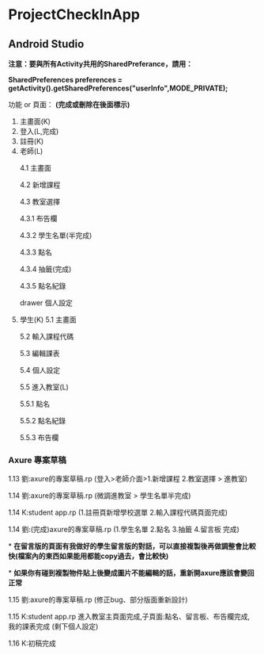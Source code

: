 # ProjectCheckInApp

## Android Studio
**注意：要與所有Activity共用的SharedPreferance，請用：** </p>
**SharedPreferences preferences = getActivity().getSharedPreferences("userInfo",MODE_PRIVATE);** </p>
功能 or 頁面： **(完成或刪除在後面標示)** </p>
1. 主畫面(K)
2. 登入(L,完成)
3. 註冊(K)
4. 老師(L) </p>
   4.1 主畫面 </p>
   4.2 新增課程 </p>
   4.3 教室選擇 </p>
       4.3.1 布告欄 </p>
       4.3.2 學生名單(半完成)</p>
       4.3.3 點名 </p>
       4.3.4 抽籤(完成) </p>
       4.3.5 點名紀錄 </p>
   drawer 個人設定</p>
5. 學生(K)
   5.1 主畫面 </p>
   5.2 輸入課程代碼 </p>
   5.3 編輯課表 </p>
   5.4 個人設定 </p>
   5.5 進入教室(L) </p>
       5.5.1 點名 </p>
       5.5.2 點名紀錄 </p>
       5.5.3 布告欄 </p>
       
### Axure 專案草稿
1.13 劉:axure的專案草稿.rp (登入>老師介面>1.新增課程 2.教室選擇 > 進教室) </p>
1.14 劉:axure的專案草稿.rp (微調進教室 > 學生名單半完成) </p>
1.14  K:student app.rp (1.註冊頁新增學校選單 2.輸入課程代碼頁面完成)  </p>
1.14 劉:(完成)axure的專案草稿.rp (1.學生名單 2.點名 3.抽籤 4.留言板 完成) </p>
        * **在留言版的頁面有我做好的學生留言版的對話，可以直接複製後再做調整會比較快(檔案內的東西如果能用都能copy過去，會比較快)** </p>
       * **如果你有碰到複製物件貼上後變成圖片不能編輯的話，重新開axure應該會變回正常**  </p>
1.15 劉:axure的專案草稿.rp (修正bug、部分版面重新設計) </p>
1.15  K:student app.rp 進入教室主頁面完成,子頁面:點名、留言板、布告欄完成, 我的課表完成 (剩下個人設定)  </p>
1.16  K:初稿完成  </p>

